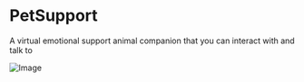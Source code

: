 # PetSupport
A virtual emotional support animal companion that you can interact with and talk to


![Image](https://drive.google.com/uc?export=view&id=1_EyskHqSWZ-yBoSdNb4FfS4XvjKe1MCO)
